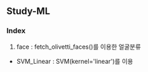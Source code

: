 ## Study-ML ##

### Index
1. face : fetch_olivetti_faces()를 이용한 얼굴분류
 - SVM_Linear : SVM(kernel='linear')를 이용
